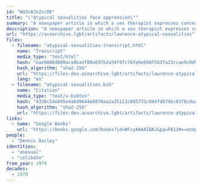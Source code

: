 ```yaml
---
id: "WU2c8JsZxcDE"
title: "\"Atypical sexualities face oppression\""
summary: "A newspaper article in which a sex therapist expresses concern about celibates being labelled as asexual"
description: "A newspaper article in which a sex therapist expresses concern about celibates being labelled as asexual (CW: dated language about disability)"
url: "https://acearchive.lgbt/artifacts/lawrence-atypical-sexualities"
files:
  - filename: "atypical-sexualities-transcript.html"
    name: "Transcript"
    media_type: "text/html"
    hash: "eae9008d889aca9badf80a697b2a54f8fc76fe6e698f563fa23ccae9c0d509fc"
    hash_algorithm: "sha2-256"
    url: "https://files-dev.acearchive.lgbt/artifacts/lawrence-atypical-sexualities/atypical-sexualities-transcript.html"
    lang: "en"
  - filename: "atypical-sexualities.bib"
    name: "Citation"
    media_type: "text/x-bibtex"
    hash: "4338c54e695e4abd9644e80f8aa2a35113c005731c094fd674bc03f8cdaaba25"
    hash_algorithm: "sha2-256"
    url: "https://files-dev.acearchive.lgbt/artifacts/lawrence-atypical-sexualities/atypical-sexualities.bib"
links:
  - name: "Google Books"
    url: "https://books.google.com/books?id=WFsyAAAAIBAJ&pg=PA13#v=onepage&q&f=false"
people:
  - "Dennis Dailey"
identities:
  - "asexual"
  - "celibate"
from_year: 1979
decades:
  - 1970
---
```

